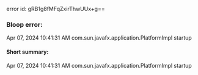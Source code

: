 error id: gRB1g8fMFqZxirThwUUx+g==
### Bloop error:

Apr 07, 2024 10:41:31 AM com.sun.javafx.application.PlatformImpl startup
#### Short summary: 

Apr 07, 2024 10:41:31 AM com.sun.javafx.application.PlatformImpl startup